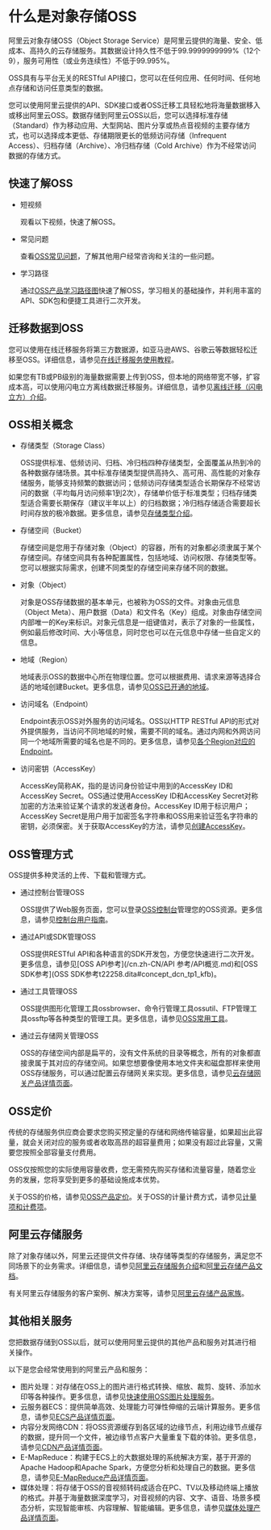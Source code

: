 # 什么是对象存储OSS

阿里云对象存储OSS（Object Storage Service）是阿里云提供的海量、安全、低成本、高持久的云存储服务。其数据设计持久性不低于99.9999999999%（12个9），服务可用性（或业务连续性）不低于99.995%。

OSS具有与平台无关的RESTful API接口，您可以在任何应用、任何时间、任何地点存储和访问任意类型的数据。

您可以使用阿里云提供的API、SDK接口或者OSS迁移工具轻松地将海量数据移入或移出阿里云OSS。数据存储到阿里云OSS以后，您可以选择标准存储（Standard）作为移动应用、大型网站、图片分享或热点音视频的主要存储方式，也可以选择成本更低、存储期限更长的低频访问存储（Infrequent Access）、归档存储（Archive）、冷归档存储（Cold Archive）作为不经常访问数据的存储方式。

## 快速了解OSS

-   短视频

    观看以下视频，快速了解OSS。

-   常见问题

    查看[OSS常见问题](/cn.zh-CN/产品简介/常见问题.md)，了解其他用户经常咨询和关注的一些问题。

-   学习路径

    通过[OSS产品学习路径图](https://help.aliyun.com/learn/learningpath/oss.html)快速了解OSS，学习相关的基础操作，并利用丰富的API、SDK包和便捷工具进行二次开发。


## 迁移数据到OSS

您可以使用在线迁移服务将第三方数据源，如亚马逊AWS、谷歌云等数据轻松迁移至OSS。详细信息，请参见[在线迁移服务使用教程](https://help.aliyun.com/product/94157.html)。

如果您有TB或PB级别的海量数据需要上传到OSS，但本地的网络带宽不够，扩容成本高，可以使用闪电立方离线数据迁移服务。详细信息，请参见[离线迁移（闪电立方）介绍](/cn.zh-CN/产品简介/什么是离线迁移（闪电立方）.md)。

## OSS相关概念

-   存储类型（Storage Class）

    OSS提供标准、低频访问、归档、冷归档四种存储类型，全面覆盖从热到冷的各种数据存储场景。其中标准存储类型提供高持久、高可用、高性能的对象存储服务，能够支持频繁的数据访问；低频访问存储类型适合长期保存不经常访问的数据（平均每月访问频率1到2次），存储单价低于标准类型；归档存储类型适合需要长期保存（建议半年以上）的归档数据；冷归档存储适合需要超长时间存放的极冷数据。更多信息，请参见[存储类型介绍](/cn.zh-CN/开发指南/存储类型/存储类型介绍.md)。

-   存储空间（Bucket）

    存储空间是您用于存储对象（Object）的容器，所有的对象都必须隶属于某个存储空间。存储空间具有各种配置属性，包括地域、访问权限、存储类型等。您可以根据实际需求，创建不同类型的存储空间来存储不同的数据。

-   对象（Object）

    对象是OSS存储数据的基本单元，也被称为OSS的文件。对象由元信息（Object Meta）、用户数据（Data）和文件名（Key）组成。对象由存储空间内部唯一的Key来标识。对象元信息是一组键值对，表示了对象的一些属性，例如最后修改时间、大小等信息，同时您也可以在元信息中存储一些自定义的信息。

-   地域（Region）

    地域表示OSS的数据中心所在物理位置。您可以根据费用、请求来源等选择合适的地域创建Bucket。更多信息，请参见[OSS已开通的地域](/cn.zh-CN/开发指南/访问域名（Endpoint）/访问域名和数据中心.md)。

-   访问域名（Endpoint）

    Endpoint表示OSS对外服务的访问域名。OSS以HTTP RESTful API的形式对外提供服务，当访问不同地域的时候，需要不同的域名。通过内网和外网访问同一个地域所需要的域名也是不同的。更多信息，请参见[各个Region对应的Endpoint](/cn.zh-CN/开发指南/访问域名（Endpoint）/访问域名和数据中心.md)。

-   访问密钥（AccessKey）

    AccessKey简称AK，指的是访问身份验证中用到的AccessKey ID和AccessKey Secret。OSS通过使用AccessKey ID和AccessKey Secret对称加密的方法来验证某个请求的发送者身份。AccessKey ID用于标识用户；AccessKey Secret是用户用于加密签名字符串和OSS用来验证签名字符串的密钥，必须保密。关于获取AccessKey的方法，请参见[创建AccessKey]()。


## OSS管理方式

OSS提供多种灵活的上传、下载和管理方式。

-   通过控制台管理OSS

    OSS提供了Web服务页面，您可以登录[OSS控制台](https://oss.console.aliyun.com/overview)管理您的OSS资源。更多信息，请参见[控制台用户指南](/cn.zh-CN/控制台用户指南/OSS管理控制台/使用阿里云账号登录OSS管理控制台.md)。

-   通过API或SDK管理OSS

    OSS提供RESTful API和各种语言的SDK开发包，方便您快速进行二次开发。更多信息，请参见[OSS API参考](/cn.zh-CN/API 参考/API概览.md)和[OSS SDK参考](OSS SDK参考t22258.dita#concept_dcn_tp1_kfb)。

-   通过工具管理OSS

    OSS提供图形化管理工具ossbrowser、命令行管理工具ossutil、FTP管理工具ossftp等各种类型的管理工具。更多信息，请参见[OSS常用工具](/cn.zh-CN/常用工具/OSS常用工具汇总.md)。

-   通过云存储网关管理OSS

    OSS的存储空间内部是扁平的，没有文件系统的目录等概念，所有的对象都直接隶属于其对应的存储空间。如果您想要像使用本地文件夹和磁盘那样来使用OSS存储服务，可以通过配置云存储网关来实现。更多信息，请参见[云存储网关产品详情页面](https://www.alibabacloud.com/product/cloud-storage-gateway)。


## OSS定价

传统的存储服务供应商会要求您购买预定量的存储和网络传输容量，如果超出此容量，就会关闭对应的服务或者收取高昂的超容量费用；如果没有超过此容量，又需要您按照全部容量支付费用。

OSS仅按照您的实际使用容量收费，您无需预先购买存储和流量容量，随着您业务的发展，您将享受到更多的基础设施成本优势。

关于OSS的价格，请参见[OSS产品定价](https://www.aliyun.com/price/product#/oss/detail)。关于OSS的计量计费方式，请参见[计量项和计费项](/cn.zh-CN/计量计费/计量项和计费项/概述.md)。

## 阿里云存储服务

除了对象存储以外，阿里云还提供文件存储、块存储等类型的存储服务，满足您不同场景下的业务需求。详细信息，请参见[阿里云存储服务介绍]()和[阿里云存储产品文档](https://www.aliyun.com/help/docs/storage)。

有关阿里云存储服务的客户案例、解决方案等，请参见[阿里云存储产品家族](https://www.aliyun.com/storage/storage)。

## 其他相关服务

您把数据存储到OSS以后，就可以使用阿里云提供的其他产品和服务对其进行相关操作。

以下是您会经常使用到的阿里云产品和服务：

-   图片处理：对存储在OSS上的图片进行格式转换、缩放、裁剪、旋转、添加水印等各种操作。更多信息，请参见[快速使用OSS图片处理服务](/cn.zh-CN/开发指南/数据处理/图片处理指南/图片处理操作方式.md)。
-   云服务器ECS：提供简单高效、处理能力可弹性伸缩的云端计算服务。更多信息，请参见[ECS产品详情页面](https://www.aliyun.com/product/ecs)。
-   内容分发网络CDN：将OSS资源缓存到各区域的边缘节点，利用边缘节点缓存的数据，提升同一个文件，被边缘节点客户大量重复下载的体验。更多信息，请参见[CDN产品详情页面](https://www.aliyun.com/product/cdn)。
-   E-MapReduce：构建于ECS上的大数据处理的系统解决方案，基于开源的Apache Hadoop和Apache Spark，方便您分析和处理自己的数据。更多信息，请参见[E-MapReduce产品详情页面](https://www.aliyun.com/product/emapreduce)。
-   媒体处理：将存储于OSS的音视频转码成适合在PC、TV以及移动终端上播放的格式。并基于海量数据深度学习，对音视频的内容、文字、语音、场景多模态分析，实现智能审核、内容理解、智能编辑。更多信息，请参见[媒体处理产品详情页面](https://www.aliyun.com/product/mts)。

